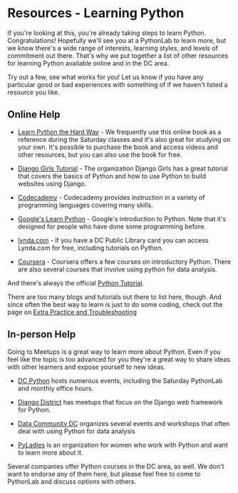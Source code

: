 # Resources - Learning Python

If you're looking at this, you're already taking steps to learn Python. Congratulations! Hopefully we'll see you at a PythonLab to learn more, but we know there's a wide range of interests, learning styles, and levels of commitment out there. That's why we put together a list of other resources for learning Python available online and in the DC area.

Try out a few, see what works for you! Let us know if you have any particular good or bad experiences with something of if we haven't listed a resource you like.

## Online Help

* [Learn Python the Hard Way](http://learnpythonthehardway.org/book/) - We frequently use this online book as a reference during the Saturday classes and it's also great for studying on your own. It's possible to purchase the book and access videos and other resources, but you can also use the book for free.

* [Django Girls Tutorial](http://tutorial.djangogirls.org/en/index.html) - The organization Django Girls has a great tutorial that covers the basics of Python and how to use Python to build websites using Django.

* [Codecademy](http://www.codecademy.com/en/tracks/python) - Codecademy provides instruction in a variety of programming languages covering many skills.

* [Google's Learn Python](https://developers.google.com/edu/python/) - Google's introduction to Python. Note that it's designed for people who have done some programming before.

* [lynda.com](http://www.lynda.com/Python-training-tutorials/415-0.html) - If you have a DC Public Library card you can access Lynda.com for free, including tutorials on Python.

* [Coursera](https://www.coursera.org/courses?query=python) - Coursera offers a few courses on introductory Python. There are also several courses that involve using python for data analysis.

And there's always the official [Python Tutorial](https://docs.python.org/3/tutorial/).

There are too many blogs and tutorials out there to list here, though. And since often the best way to learn is just to do some coding, check out the page on [Extra Practice and Troubleshooting](www.github.com/necaris/pythonlab-classes/extra_practice.md)

## In-person Help

Going to Meetups is a great way to learn more about Python. Even if you feel like the topic is too advanced for you they're a great way to share ideas with other learners and expose yourself to new ideas.

* [DC Python](http://www.meetup.com/DCPython/) hosts numerous events, including the Saturday PythonLab and monthly office hours.

* [Django District](http://www.meetup.com/django-district/) has meetups that focus on the Django web framework for Python.

* [Data Community DC](http://www.meetup.com/Data-Community-DC/) organizes several events and workshops that often deal with using Python for data analysis

* [PyLadies](http://www.meetup.com/dc-pyladies/) is an organization for women who work with Python and want to learn more about it.

Several companies offer Python courses in the DC area, as well. We don't want to endorse any of them here, but please feel free to come to PythonLab and discuss options with others.
